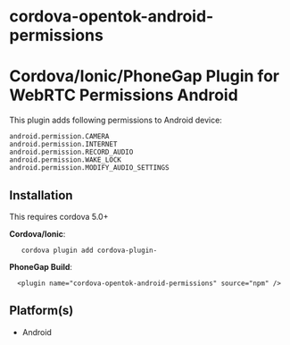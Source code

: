 <!--
# license: Licensed to the Apache Software Foundation (ASF) under one
#         or more contributor license agreements.  See the NOTICE file
#         distributed with this work for additional information
#         regarding copyright ownership.  The ASF licenses this file
#         to you under the Apache License, Version 2.0 (the
#         "License"); you may not use this file except in compliance
#         with the License.  You may obtain a copy of the License at
#
#           http://www.apache.org/licenses/LICENSE-2.0
#
#         Unless required by applicable law or agreed to in writing,
#         software distributed under the License is distributed on an
#         "AS IS" BASIS, WITHOUT WARRANTIES OR CONDITIONS OF ANY
#         KIND, either express or implied.  See the License for the
#         specific language governing permissions and limitations
#         under the License.
-->

cordova-opentok-android-permissions
===
# Cordova/Ionic/PhoneGap Plugin for WebRTC Permissions Android

This plugin adds following permissions to Android device:
```
android.permission.CAMERA
android.permission.INTERNET
android.permission.RECORD_AUDIO
android.permission.WAKE_LOCK
android.permission.MODIFY_AUDIO_SETTINGS
```
## Installation

This requires cordova 5.0+

**Cordova/Ionic**:
```
   cordova plugin add cordova-plugin-
```
**PhoneGap Build**:
```
  <plugin name="cordova-opentok-android-permissions" source="npm" />
```


## Platform(s)

- Android
